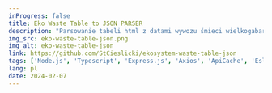 ```yaml
---
inProgress: false
title: Eko Waste Table to JSON PARSER
description: "Parsowanie tabeli html z datami wywozu śmieci wielkogabarytowych dla poszczególnych ulic i osiedli we Wrocławiu do danych w pliku .json."
img_src: eko-waste-table-json.png
img_alt: eko-waste-table-json
link: https://github.com/StCieslicki/ekosystem-waste-table-json
tags: ['Node.js', 'Typescript', 'Express.js', 'Axios', 'ApiCache', 'Eslint', 'Docker', 'Github Actions', 'Trivy', 'Natural Sorting']
lang: pl
date: 2024-02-07
---
```

